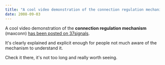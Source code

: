 ```yaml
---
title: "A cool video demonstration of the connection regulation mechanism (maxconn) has been posted on 37signals."
date: 2008-09-03
---
```

A cool video demonstration of the **connection regulation mechanism** (maxconn) [has been posted on 37signals](http://www.37signals.com/svn/posts/1073-nuts-bolts-haproxy).

It's clearly explained and explicit enough for people not much aware of the mechanism to understand it.

Check it there, it's not too long and really worth seeing.
